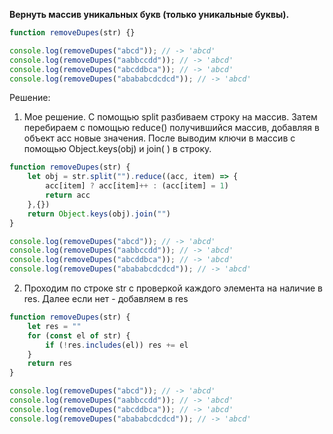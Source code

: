 **Вернуть массив уникальных букв (только уникальные буквы).**

```javascript
function removeDupes(str) {} 

console.log(removeDupes("abcd")); // -> 'abcd' 
console.log(removeDupes("aabbccdd")); // -> 'abcd' 
console.log(removeDupes("abcddbca")); // -> 'abcd' 
console.log(removeDupes("abababcdcdcd")); // -> 'abcd'
```

Решение:
1. Мое решение.  С помощью split разбиваем строку на массив. Затем перебираем с помощью reduce() получившийся массив, добавляя в объект acc новые значения. После выводим ключи в массив с помощью Object.keys(obj) и join( ) в строку.
```javascript
function removeDupes(str) {
	let obj = str.split("").reduce((acc, item) => {
		acc[item] ? acc[item]++ : (acc[item] = 1)
		return acc
	},{})
	return Object.keys(obj).join("")
}

console.log(removeDupes("abcd")); // -> 'abcd'
console.log(removeDupes("aabbccdd")); // -> 'abcd'
console.log(removeDupes("abcddbca")); // -> 'abcd'
console.log(removeDupes("abababcdcdcd")); // -> 'abcd'

```

2. Проходим по строке str  с проверкой каждого элемента на наличие в res. Далее если нет - добавляем в res
```javascript
function removeDupes(str) {
	let res = "" 
	for (const el of str) { 
		if (!res.includes(el)) res += el 
	} 
	return res 
}

console.log(removeDupes("abcd")); // -> 'abcd'
console.log(removeDupes("aabbccdd")); // -> 'abcd'
console.log(removeDupes("abcddbca")); // -> 'abcd'
console.log(removeDupes("abababcdcdcd")); // -> 'abcd'

```

